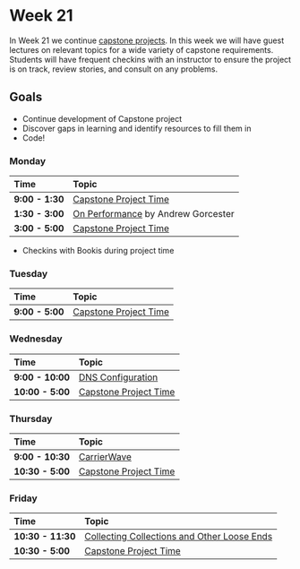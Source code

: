 # Week 21

In Week 21 we continue [capstone projects](../capstone/capstone.md). In this week
we will have guest lectures on relevant topics for a wide variety of capstone
requirements. Students will have frequent checkins with an instructor to ensure
the project is on track, review stories, and consult on any problems.

## Goals

- Continue development of Capstone project
- Discover gaps in learning and identify resources to fill them in
- Code!

### Monday

| Time              | Topic                                        |
|:------------------|:---------------------------------------------|
| **9:00 - 1:30**  | [Capstone Project Time](../capstone/capstone.md)|
| **1:30 - 3:00**   | [On Performance](http://nbviewer.ipython.org/github/andrewsg/wep_app_performance_talk/blob/master/Performance%20presentation.ipynb) by Andrew Gorcester         |
| **3:00 - 5:00**  | [Capstone Project Time](../capstone/capstone.md)|

* Checkins with Bookis during project time

### Tuesday

| Time             | Topic                                                  |
|:-----------------|:-------------------------------------------------------|
| **9:00 - 5:00**  | [Capstone Project Time](../capstone/capstone.md)|

### Wednesday

| Time            | Topic                      |
|:----------------|:---------------------------|
| **9:00 - 10:00**  | [DNS Configuration](wednesday/dns-configuration.md)|
| **10:00 - 5:00**  | [Capstone Project Time](../capstone/capstone.md)|

### Thursday

| Time            | Topic                            |
|:----------------|:---------------------------------|
| **9:00 - 10:30**   | [CarrierWave](thursday/carrierwave.md)          |
| **10:30 - 5:00**  | [Capstone Project Time](../capstone/capstone.md)|

### Friday

| Time            | Topic        |
|:----------------|:-------------|
| **10:30 - 11:30** | [Collecting Collections and Other Loose Ends](collecting_collections.md)
| **10:30 - 5:00**  | [Capstone Project Time](../capstone/capstone.md)|
